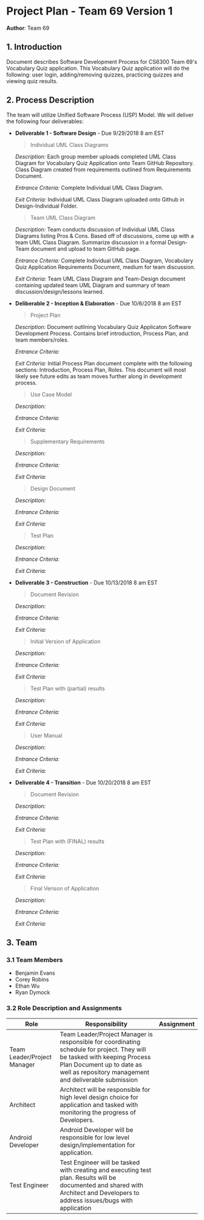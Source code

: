 # Project Plan - Team 69 Version 1

**Author**: Team 69

## 1. Introduction

Document describes Software Development Process for CS6300 Team 69's Vocabulary Quiz application. This Vocabulary Quiz application will do the following: user login, adding/removing quizzes, practicing quizzes and viewing quiz results.

## 2. Process Description

The team will utilize Unified Software Process (USP) Model. We will deliver the following four deliverables:

* __Deliverable 1 - Software Design__ - Due 9/29/2018 8 am EST

  > Individual UML Class Diagrams
  
  *Description:* Each group member uploads completed UML Class Diagram for Vocabulary Quiz Application onto Team GitHub Repository. Class Diagram created from requirements outlined from Requirements Document.
  
  *Entrance Criteria:* Complete Individual UML Class Diagram.
  
  *Exit Criteria:* Individual UML Class Diagram uploaded onto Github in Design-Individual Folder.
  
  > Team UML Class Diagram
  
  *Description:* Team conducts discussion of Individual UML Class Diagrams listing Pros & Cons. Based off of discussions, come up with a team UML Class Diagram. Summarize discussion in a formal Design-Team document and upload to team GitHub page.
  
  *Entrance Criteria:* Complete Individual UML Class Diagram, Vocabulary Quiz Application Requirements Document, medium for team discussion.
  
  *Exit Criteria:* Team UML Class Diagram and Team-Design document containing updated team UML Diagram and summary of team discussion/design/lessons learned.

* __Deliberable 2 - Inception & Elaboration__ - Due 10/6/2018 8 am EST

  > Project Plan
  
  *Description:* Document outlining Vocabulary Quiz Applicaton Software Development Process. Contains brief introduction, Process Plan, and team members/roles.
  
  *Entrance Criteria:* 
  
  *Exit Criteria:* Initial Process Plan document complete with the following sections: Introduction, Process Plan, Roles. This document will most likely see future edits as team moves further along in development process.
  
  > Use Case Model
  
  *Description:* 
  
  *Entrance Criteria:* 
  
  *Exit Criteria:*
  
  > Supplementary Requirements
  
  *Description:* 
  
  *Entrance Criteria:* 
  
  *Exit Criteria:*
  
  > Design Document
  
  *Description:* 
  
  *Entrance Criteria:* 
  
  *Exit Criteria:*
  
  > Test Plan
  
  *Description:* 
  
  *Entrance Criteria:* 
  
  *Exit Criteria:*

* __Deliverable 3 - Construction__ - Due 10/13/2018 8 am EST

  > Document Revision
  
  *Description:* 
  
  *Entrance Criteria:* 
  
  *Exit Criteria:*
  
  > Initial Version of Application
  
  *Description:* 
  
  *Entrance Criteria:* 
  
  *Exit Criteria:*
  
  > Test Plan with (partial) results
  
  *Description:* 
  
  *Entrance Criteria:* 
  
  *Exit Criteria:*
  
  > User Manual
  
  *Description:* 
  
  *Entrance Criteria:* 
  
  *Exit Criteria:*

* __Deliverable 4 - Transition__ - Due 10/20/2018 8 am EST

  > Document Revision
  
  *Description:* 
  
  *Entrance Criteria:* 
  
  *Exit Criteria:*
  
  > Test Plan with (FINAL) results
  
  *Description:* 
  
  *Entrance Criteria:* 
  
  *Exit Criteria:*
  
  > Final Verison of Application
  
  *Description:* 
  
  *Entrance Criteria:* 
  
  *Exit Criteria:*
  

## 3. Team

### 3.1 Team Members

* Benjamin Evans
* Corey Robins
* Ethan Wu
* Ryan Dymock

### 3.2 Role Description and Assignments

| Role | Responsibility | Assignment |
| ---- | -------------- | ---------- |
| Team Leader/Project Manager | Team Leader/Project Manager is responsible for coordinating schedule for project. They will be tasked with keeping Process Plan Document up to date as well as repository management and deliverable submission | 
| Architect | Architect will be responsible for high level design choice for application and tasked with monitoring the progress of Developers. |
| Android Developer | Android Developer will be responsible for low level design/implementation for application. |
| Test Engineer | Test Engineer will be tasked with creating and executing test plan. Results will be documented and shared with Architect and Developers to address issues/bugs with application |
  
